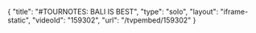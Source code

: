 {
    "title": "#TOURNOTES: BALI IS BEST",
    "type": "solo",
    "layout": "iframe-static",
    "videoId": "159302",
    "url": "\/tvpembed\/159302"
}